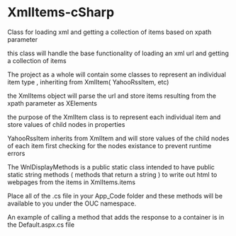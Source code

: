 XmlItems-cSharp
===============

Class for loading xml and getting a collection of items based on xpath parameter

this class will handle the base functionality of loading an xml url and getting a collection of items 

The project as a whole will contain some classes to represent an individual item type , inheriting from XmlItem( YahooRssItem, etc)


the XmlItems object will parse the url and store items resulting from the xpath parameter as XElements

the purpose of the XmlItem class is to represent each individual item and store values of child nodes in properties

YahooRssItem inherits from XmlItem and will store values of the child nodes of each item first checking for the nodes existance to prevent runtime errors


The WnlDisplayMethods is a public static class intended to have public static string methods ( methods that return a string ) to write out html to webpages from the
items in XmlItems.items

Place all of the .cs file in your App_Code folder and these methods will be available to you under the OUC namespace.

An example of calling a method that adds the response to a container is in the Default.aspx.cs file 


